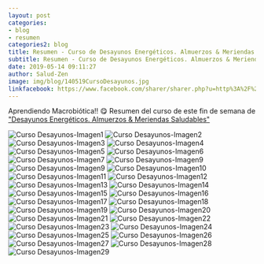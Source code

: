```yaml
---
layout: post
categories:
- blog
- resumen
categories2: blog
title: Resumen - Curso de Desayunos Energéticos. Almuerzos & Meriendas Saludables
subtitle: Resumen - Curso de Desayunos Energéticos. Almuerzos & Meriendas Saludables
date: 2019-05-14 09:11:27
author: Salud-Zen
image: img/blog/140519CursoDesayunos.jpg
linkfacebook: https://www.facebook.com/sharer/sharer.php?u=http%3A%2F%2Fsalud-zen.com%2Fblog%2F2019%2F05%2F14%2Fcursos-resumen-desayunos.html&amp;src=sdkpreparse
---
```


Aprendiendo Macrobiótica!! 😋
Resumen del curso de este fin de semana de ["Desayunos Energéticos. Almuerzos & Meriendas Saludables"][curso]

![Curso Desayunos-Imagen1][img1]
![Curso Desayunos-Imagen2][img2]
![Curso Desayunos-Imagen3][img3]
![Curso Desayunos-Imagen4][img4]
![Curso Desayunos-Imagen5][img5]
![Curso Desayunos-Imagen6][img6]
![Curso Desayunos-Imagen7][img7]
![Curso Desayunos-Imagen9][img8]
![Curso Desayunos-Imagen9][img9]
![Curso Desayunos-Imagen10][img10]
![Curso Desayunos-Imagen11][img11]
![Curso Desayunos-Imagen12][img12]
![Curso Desayunos-Imagen13][img13]
![Curso Desayunos-Imagen14][img14]
![Curso Desayunos-Imagen15][img15]
![Curso Desayunos-Imagen16][img16]
![Curso Desayunos-Imagen17][img17]
![Curso Desayunos-Imagen18][img18]
![Curso Desayunos-Imagen19][img19]
![Curso Desayunos-Imagen20][img20]
![Curso Desayunos-Imagen21][img21]
![Curso Desayunos-Imagen22][img22]
![Curso Desayunos-Imagen23][img23]
![Curso Desayunos-Imagen24][img24]
![Curso Desayunos-Imagen25][img25]
![Curso Desayunos-Imagen26][img26]
![Curso Desayunos-Imagen27][img27]
![Curso Desayunos-Imagen28][img28]
![Curso Desayunos-Imagen29][img29]

[curso]:{{site.url}}{{site.baseurl}}/evento/2019/05/11/curso-desayunos-almuerzos-meriendas.html
[img1]:{{site.url}}{{site.baseurl}}/img/blog/140519CursoDesayunos_1.jpg

[img2]:{{site.url}}{{site.baseurl}}/img/blog/140519CursoDesayunos_2.jpg

[img3]:{{site.url}}{{site.baseurl}}/img/blog/140519CursoDesayunos_3.jpg
[img4]:{{site.url}}{{site.baseurl}}/img/blog/140519CursoDesayunos_4.jpg
[img5]:{{site.url}}{{site.baseurl}}/img/blog/140519CursoDesayunos_5.jpg  
[img6]:{{site.url}}{{site.baseurl}}/img/blog/140519CursoDesayunos_6.jpg
[img7]:{{site.url}}{{site.baseurl}}/img/blog/140519CursoDesayunos_7.jpg
[img8]:{{site.url}}{{site.baseurl}}/img/blog/140519CursoDesayunos_8.jpg
[img9]:{{site.url}}{{site.baseurl}}/img/blog/140519CursoDesayunos_9.jpg
[img10]:{{site.url}}{{site.baseurl}}/img/blog/140519CursoDesayunos_10.jpg
[img11]:{{site.url}}{{site.baseurl}}/img/blog/140519CursoDesayunos_11.jpg
[img12]:{{site.url}}{{site.baseurl}}/img/blog/140519CursoDesayunos_12.jpg
[img13]:{{site.url}}{{site.baseurl}}/img/blog/140519CursoDesayunos_13.jpg
[img14]:{{site.url}}{{site.baseurl}}/img/blog/140519CursoDesayunos_14.jpg
[img15]:{{site.url}}{{site.baseurl}}/img/blog/140519CursoDesayunos_15.jpg
[img16]:{{site.url}}{{site.baseurl}}/img/blog/140519CursoDesayunos_16.jpg
[img17]:{{site.url}}{{site.baseurl}}/img/blog/140519CursoDesayunos_17.jpg
[img18]:{{site.url}}{{site.baseurl}}/img/blog/140519CursoDesayunos_18.jpg
[img19]:{{site.url}}{{site.baseurl}}/img/blog/140519CursoDesayunos_19.jpg
[img20]:{{site.url}}{{site.baseurl}}/img/blog/140519CursoDesayunos_20.jpg
[img21]:{{site.url}}{{site.baseurl}}/img/blog/140519CursoDesayunos_21.jpg
[img22]:{{site.url}}{{site.baseurl}}/img/blog/140519CursoDesayunos_22.jpg
[img23]:{{site.url}}{{site.baseurl}}/img/blog/140519CursoDesayunos_23.jpg
[img24]:{{site.url}}{{site.baseurl}}/img/blog/140519CursoDesayunos_24.jpg
[img25]:{{site.url}}{{site.baseurl}}/img/blog/140519CursoDesayunos_25.jpg
[img26]:{{site.url}}{{site.baseurl}}/img/blog/140519CursoDesayunos_26.jpg
[img27]:{{site.url}}{{site.baseurl}}/img/blog/140519CursoDesayunos_27.jpg
[img28]:{{site.url}}{{site.baseurl}}/img/blog/140519CursoDesayunos_28.jpg
[img29]:{{site.url}}{{site.baseurl}}/img/blog/140519CursoDesayunos_29.jpg
